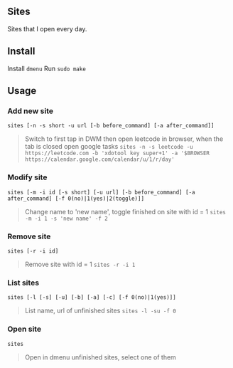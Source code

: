 ## Sites
Sites that I open every day.

## Install
Install `dmenu`
Run `sudo make`

## Usage
### Add new site
`sites [-n -s short -u url [-b before_command] [-a after_command]]`
>Switch to first tap in DWM then open leetcode in browser, when the tab is closed open google tasks
 `sites -n -s leetcode -u https://leetcode.com -b 'xdotool key super+1' -a '$BROWSER https://calendar.google.com/calendar/u/1/r/day'`

### Modify site
`sites [-m -i id [-s short] [-u url] [-b before_command] [-a after_command] [-f 0(no)|1(yes)|2(toggle)]]`
>Change name to 'new name', toggle finished on site with id = 1 
 `sites -m -i 1 -s 'new name' -f 2`

### Remove site
`sites [-r -i id]`
>Remove site with id = 1
 `sites -r -i 1`

### List sites
`sites [-l [-s] [-u] [-b] [-a] [-c] [-f 0(no)|1(yes)]]`
>List name, url of unfinished sites
 `sites -l -su -f 0`

### Open site
`sites`
>Open in dmenu unfinished sites, select one of them
